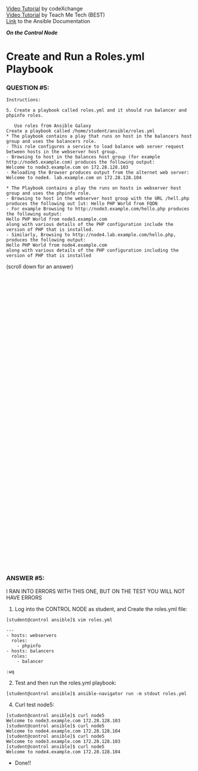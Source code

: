 <a href="https://www.youtube.com/watch?v=OXv3A2tjzWc&list=PLL_setXLS0tiYMipvQI4oUGkJwhOhn42J&index=6">Video Tutorial</a> by codeXchange \
<a href="https://www.youtube.com/watch?v=6pFzSNY9-fs&list=PLYB6dfdhWDePZf4fd4YgGGtSX_vHKv5vz&index=7">Video Tutorial</a> by Teach Me Tech (BEST) \
<a href="https://docs.ansible.com/ansible/latest/playbook_guide/playbooks_reuse_roles.html#using-roles-at-the-play-level">Link</a> to the Ansible Documentation

***On the Control Node***

# Create and Run a Roles.yml Playbook
### QUESTION #5:
```
Instructions:

5. Create a playbook called roles.yml and it should run balancer and phpinfo roles.

   Use roles from Ansible Galaxy
Create a playbook called /home/student/ansible/roles.yml
* The playbook contains a play that runs on host in the balancers host group and uses the balancers role.
- This role configures a service to load balance web server request between hosts in the webserver host group.
- Browsing to host in the balances host group (for example http://node5.example.com) produces the following output:
Welcome to node3.example.com on 172.28.128.103
- Reloading the Browser produces output from the alternet web server:
Welcome to node4. lab.example.com on 172.28.128.104

* The Playbook contains a play the runs on hosts in webserver host group and uses the phpinfo role.
- Browsing to host in the webserver host group with the URL /hell.php produces the following out [ut: Hello PHP World from FQDN
- For example Browsing to http://node3.example.com/hello.php produces the following output:
Hello PHP World from node3.example.com
along with various details of the PHP configuration include the version of PHP that is installed.
- Similarly, Browsing to http://node4.lab.example.com/hello.php, produces the following output:
Hello PHP World from node4.example.com
along with various details of the PHP configuration including the version of PHP that is installed
```

(scroll down for an answer)
<br/><br/><br/><br/><br/><br/><br/><br/><br/><br/><br/><br/><br/><br/><br/><br/><br/><br/><br/><br/><br/><br/><br/><br/>
<br/><br/><br/><br/><br/><br/><br/><br/><br/><br/><br/><br/><br/><br/><br/><br/><br/><br/><br/><br/><br/><br/><br/><br/>

### ANSWER #5:
I RAN INTO ERRORS WITH THIS ONE, BUT ON THE TEST YOU WILL NOT HAVE ERRORS

1) Log into the CONTROL NODE as student, and Create the roles.yml file:
```
[student@control ansible]$ vim roles.yml

---
- hosts: webservers
  roles:
    - phpinfo
- hosts: balancers
  roles:
    - balancer

:wq
```

2) Test and then run the roles.yml playbook:
```
[student@control ansible]$ ansible-navigator run -m stdout roles.yml
```

4) Curl test node5:
```
[student@control ansible]$ curl node5
Welcome to node3.example.com 172.28.128.103
[student@control ansible]$ curl node5
Welcome to node4.example.com 172.28.128.104
[student@control ansible]$ curl node5
Welcome to node3.example.com 172.28.128.103
[student@control ansible]$ curl node5
Welcome to node4.example.com 172.28.128.104
```

* Done!!
